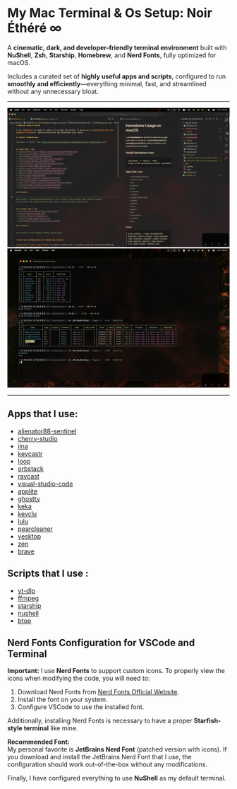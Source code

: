 # My Mac Terminal & Os Setup: Noir Éthéré ∞

A **cinematic, dark, and developer-friendly terminal environment** built with **NuShell**, **Zsh**, **Starship**, **Homebrew**, and **Nerd Fonts**, fully optimized for macOS.  

Includes a curated set of **highly useful apps and scripts**, configured to run **smoothly and efficiently**—everything minimal, fast, and streamlined without any unnecessary bloat.

---

<img src="Screenshots/CleanShot 2025-10-07 at 01.22.45@2x.png">
<img src="Screenshots/CleanShot 2025-10-07 at 00.40.05@2x.png">

---

## Apps that I use:
* [alienator88-sentinel](https://github.com/alienator88/Sentinel)
* [cherry-studio](https://github.com/CherryHQ/cherry-studio)
* [iina](https://github.com/iina/iina)
* [keycastr](https://github.com/keycastr/keycastr)
* [loop](https://github.com/MrKai77/Loop)
* [orbstack](https://github.com/orbstack/orbstack)
* [raycast](https://www.raycast.com/)
* [visual-studio-code](https://code.visualstudio.com/)
* [applite](https://github.com/milanvarady/Applite)
* [ghostty](https://github.com/ghostty-org/ghostty)
* [keka](github.com/aonez/Keka)
* [keyclu](https://github.com/Anze/KeyCluCask/)
* [lulu](https://github.com/objective-see/LuLu)
* [pearcleaner](https://github.com/alienator88/Pearcleaner)
* [vesktop](https://github.com/Vencord/Vesktop)
* [zen](https://github.com/zen-browser/desktop)
* [brave](https://github.com/brave/brave-browser)

## Scripts that I use :
* [yt-dlp](https://github.com/yt-dlp/yt-dlp)
* [ffmpeg](https://ffmpeg.org/)
* [starship](https://starship.rs/)
* [nushell](https://www.nushell.sh/)
* [btop](https://github.com/aristocratos/btop)

## Nerd Fonts Configuration for VSCode and Terminal

**Important:** I use **Nerd Fonts** to support custom icons. To properly view the icons when modifying the code, you will need to:

1. Download Nerd Fonts from [Nerd Fonts Official Website](https://www.nerdfonts.com/#home).  
2. Install the font on your system.  
3. Configure VSCode to use the installed font.  

Additionally, installing Nerd Fonts is necessary to have a proper **Starfish-style terminal** like mine.  

**Recommended Font:**  
My personal favorite is **JetBrains Nerd Font** (patched version with icons). If you download and install the JetBrains Nerd Font that I use, the configuration should work out-of-the-box without any modifications.  

Finally, I have configured everything to use **NuShell** as my default terminal.
